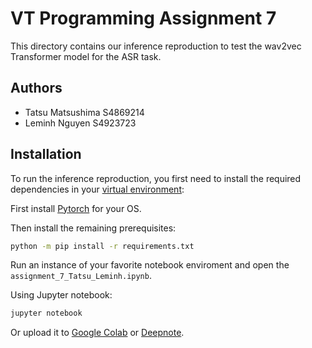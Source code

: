 # VT Programming Assignment 7

This directory contains our inference reproduction to test the wav2vec Transformer model for the ASR task.

## Authors

- Tatsu Matsushima S4869214
- Leminh Nguyen S4923723

## Installation

To run the inference reproduction, you first need to install the required dependencies in your [virtual environment](https://virtualenv.pypa.io/en/latest/):

First install [Pytorch](https://pytorch.org/get-started/locally/) for your OS.

Then install the remaining prerequisites:

```sh
python -m pip install -r requirements.txt
```

Run an instance of your favorite notebook enviroment and open the `assignment_7_Tatsu_Leminh.ipynb`.

Using Jupyter notebook:

```sh
jupyter notebook
```

Or upload it to [Google Colab](https://colab.research.google.com/) or [Deepnote](https://deepnote.com/dashboard).
